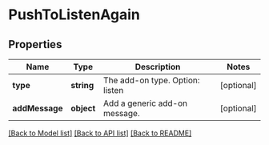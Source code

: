 # PushToListenAgain

## Properties
Name | Type | Description | Notes
------------ | ------------- | ------------- | -------------
**type** | **string** | The add-on type. Option: listen | [optional] 
**addMessage** | **object** | Add a generic add-on message. | [optional] 

[[Back to Model list]](../../README.md#documentation-for-models) [[Back to API list]](../../README.md#documentation-for-api-endpoints) [[Back to README]](../../README.md)


